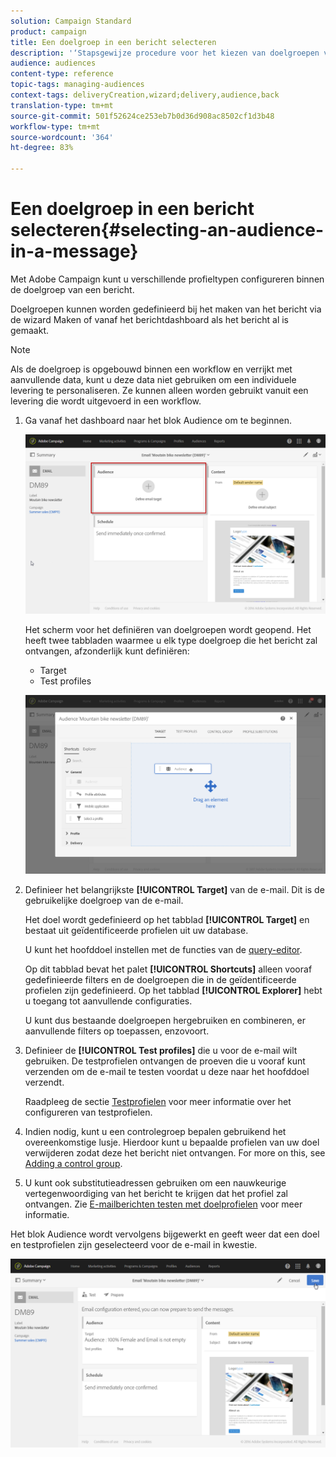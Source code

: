 ```yaml
---
solution: Campaign Standard
product: campaign
title: Een doelgroep in een bericht selecteren
description: '‘Stapsgewijze procedure voor het kiezen van doelgroepen van een e-mail: belangrijkste doelpopulatie en testprofielen.’'
audience: audiences
content-type: reference
topic-tags: managing-audiences
context-tags: deliveryCreation,wizard;delivery,audience,back
translation-type: tm+mt
source-git-commit: 501f52624ce253eb7b0d36d908ac8502cf1d3b48
workflow-type: tm+mt
source-wordcount: '364'
ht-degree: 83%

---
```



# Een doelgroep in een bericht selecteren{#selecting-an-audience-in-a-message}

Met Adobe Campaign kunt u verschillende profieltypen configureren binnen de doelgroep van een bericht.

Doelgroepen kunnen worden gedefinieerd bij het maken van het bericht via de wizard Maken of vanaf het berichtdashboard als het bericht al is gemaakt.

>[!NOTE]
>
>Als de doelgroep is opgebouwd binnen een workflow en verrijkt met aanvullende data, kunt u deze data niet gebruiken om een individuele levering te personaliseren. Ze kunnen alleen worden gebruikt vanuit een levering die wordt uitgevoerd in een workflow.

1. Ga vanaf het dashboard naar het blok Audience om te beginnen.

   ![](assets/delivery_audience_definition_1.png)

   Het scherm voor het definiëren van doelgroepen wordt geopend. Het heeft twee tabbladen waarmee u elk type doelgroep die het bericht zal ontvangen, afzonderlijk kunt definiëren:

   * Target
   * Test profiles

   ![](assets/delivery_audience_definition_2.png)

1. Definieer het belangrijkste **[!UICONTROL Target]** van de e-mail. Dit is de gebruikelijke doelgroep van de e-mail.

   Het doel wordt gedefinieerd op het tabblad **[!UICONTROL Target]** en bestaat uit geïdentificeerde profielen uit uw database.

   U kunt het hoofddoel instellen met de functies van de [query-editor](../../automating/using/editing-queries.md#creating-queries).

   Op dit tabblad bevat het palet **[!UICONTROL Shortcuts]** alleen vooraf gedefinieerde filters en de doelgroepen die in de geïdentificeerde profielen zijn gedefinieerd. Op het tabblad **[!UICONTROL Explorer]** hebt u toegang tot aanvullende configuraties.

   U kunt dus bestaande doelgroepen hergebruiken en combineren, er aanvullende filters op toepassen, enzovoort.

1. Definieer de **[!UICONTROL Test profiles]** die u voor de e-mail wilt gebruiken. De testprofielen ontvangen de proeven die u vooraf kunt verzenden om de e-mail te testen voordat u deze naar het hoofddoel verzendt.

   Raadpleeg de sectie [Testprofielen](../../audiences/using/managing-test-profiles.md) voor meer informatie over het configureren van testprofielen.

1. Indien nodig, kunt u een controlegroep bepalen gebruikend het overeenkomstige lusje. Hierdoor kunt u bepaalde profielen van uw doel verwijderen zodat deze het bericht niet ontvangen. For more on this, see [Adding a control group](../../sending/using/control-group.md).

1. U kunt ook substitutieadressen gebruiken om een nauwkeurige vertegenwoordiging van het bericht te krijgen dat het profiel zal ontvangen.  Zie [E-mailberichten testen met doelprofielen](../../sending/using/testing-messages-using-target.md) voor meer informatie.

Het blok Audience wordt vervolgens bijgewerkt en geeft weer dat een doel en testprofielen zijn geselecteerd voor de e-mail in kwestie.

![](assets/delivery_audience_definition_3.png)

